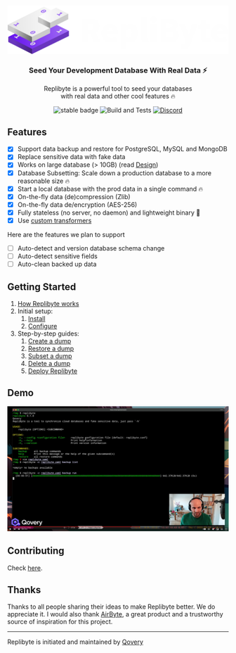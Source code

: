 <p align="center"> <img src="assets/RepliByte%20Logo.png" alt="replibyte logo"/> </p>

<h3 align="center">Seed Your Development Database With Real Data ⚡️</h3>
<p align="center">Replibyte is a powerful tool to seed your databases </br>with real data and other cool features 🔥</p>

<p align="center">
<img src="https://img.shields.io/badge/stability-stable-green.svg?style=flat-square" alt="stable badge">
<img src="https://github.com/Qovery/replibyte/actions/workflows/build-and-test.yml/badge.svg?style=flat-square" alt="Build and Tests">
<a href="https://discord.qovery.com"> <img alt="Discord" src="https://img.shields.io/discord/688766934917185556?label=discord&style=flat-square"> </a>
</p>

## Features

- [x] Support data backup and restore for PostgreSQL, MySQL and MongoDB
- [x] Replace sensitive data with fake data
- [x] Works on large database (> 10GB) (read [Design](./docs/DESIGN.md))
- [x] Database Subsetting: Scale down a production database to a more reasonable size 🔥
- [x] Start a local database with the prod data in a single command 🔥
- [x] On-the-fly data (de)compression (Zlib)
- [x] On-the-fly data de/encryption (AES-256)
- [x] Fully stateless (no server, no daemon) and lightweight binary 🍃
- [x] Use [custom transformers](examples/wasm)

Here are the features we plan to support

- [ ] Auto-detect and version database schema change
- [ ] Auto-detect sensitive fields
- [ ] Auto-clean backed up data

## Getting Started

1. [How Replibyte works](https://www.replibyte.com/docs/how-replibyte-works)
2. Initial setup: 
   1. [Install](https://www.replibyte.com/docs/getting-started/installation)
   2. [Configure](https://www.replibyte.com/docs/getting-started/configuration)
3. Step-by-step guides:
   1. [Create a dump](https://www.replibyte.com/docs/guides/create-a-dump)
   2. [Restore a dump](https://www.replibyte.com/docs/guides/restore-a-dump)
   3. [Subset a dump](https://www.replibyte.com/docs/guides/subset-a-dump)
   4. [Delete a dump](https://www.replibyte.com/docs/guides/delete-a-dump)
   4. [Deploy Replibyte](https://www.replibyte.com/docs/guides/deploy-replibyte)

## Demo

[![What is RepliByte](assets/video_.png)](https://www.youtube.com/watch?v=IKeLnZvECQw)

## Contributing

Check [here](https://www.replibyte.com/docs/contributing).

## Thanks

Thanks to all people sharing their ideas to make Replibyte better. We do appreciate it. I would also thank [AirByte](https://airbyte.com/),
a great product and a trustworthy source of inspiration for this project.

---

Replibyte is initiated and maintained by [Qovery](https://www.qovery.com?ref=replibyte-readme)

